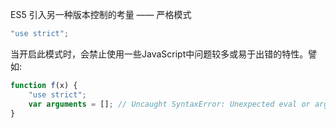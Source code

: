 ES5 引入另一种版本控制的考量 —— 严格模式

```js
"use strict";
```

当开启此模式时，会禁止使用一些JavaScript中问题较多或易于出错的特性。譬如:

```js
function f(x) {
    "use strict";
    var arguments = []; // Uncaught SyntaxError: Unexpected eval or arguments in strict mode
}
```



